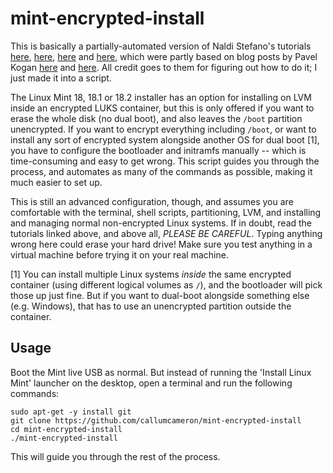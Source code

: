 mint-encrypted-install
======================

This is basically a partially-automated version of Naldi Stefano's
tutorials [here](https://community.linuxmint.com/tutorial/view/2026),
[here](https://community.linuxmint.com/tutorial/view/2231),
[here](https://community.linuxmint.com/tutorial/view/2061) and
[here](https://community.linuxmint.com/tutorial/view/2191), which were
partly based on blog posts by Pavel Kogan
[here](http://www.pavelkogan.com/2014/05/23/luks-full-disk-encryption/)
and
[here](http://www.pavelkogan.com/2015/01/25/linux-mint-encryption/). All
credit goes to them for figuring out how to do it; I just made it into
a script.

The Linux Mint 18, 18.1 or 18.2 installer has an option for installing
on LVM inside an encrypted LUKS container, but this is only offered if
you want to erase the whole disk (no dual boot), and also leaves the
`/boot` partition unencrypted. If you want to encrypt everything
including `/boot`, or want to install any sort of encrypted system
alongside another OS for dual boot [1], you have to configure the
bootloader and initramfs manually -- which is time-consuming and easy
to get wrong. This script guides you through the process, and
automates as many of the commands as possible, making it much easier
to set up.

This is still an advanced configuration, though, and assumes you are
comfortable with the terminal, shell scripts, partitioning, LVM, and
installing and managing normal non-encrypted Linux systems. If in
doubt, read the tutorials linked above, and above all, *PLEASE BE
CAREFUL*. Typing anything wrong here could erase your hard drive! Make
sure you test anything in a virtual machine before trying it on your
real machine.

[1] You can install multiple Linux systems *inside* the same encrypted
container (using different logical volumes as `/`), and the bootloader
will pick those up just fine. But if you want to dual-boot alongside
something else (e.g. Windows), that has to use an unencrypted
partition outside the container.


Usage
-----

Boot the Mint live USB as normal. But instead of running the 'Install
Linux Mint' launcher on the desktop, open a terminal and run the
following commands:

    sudo apt-get -y install git
    git clone https://github.com/callumcameron/mint-encrypted-install
    cd mint-encrypted-install
    ./mint-encrypted-install

This will guide you through the rest of the process.
